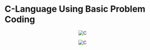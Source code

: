 # C-Language Using Basic Problem Coding
<center>

![C](https://img.shields.io/badge/c-%2300599C.svg?style=for-the-badge&logo=c&logoColor=white)

</center>

<center>

![C](https://img.shields.io/badge/c-%2300599C.svg?style=for-the-badge&logo=c&logoColor=white)

</center>